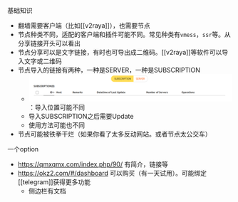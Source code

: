 基础知识
- 翻墙需要客户端（比如[[v2raya]]），也需要节点
- 节点种类不同，适配的客户端和插件可能不同。常见种类有`vmess`，`ssr`等。从分享链接开头可以看出
- 节点分享可以是文字链接，有时也可导出成二维码。[[v2raya]]等软件可以导入文字或二维码
- 节点导入的链接有两种，一种是SERVER，一种是SUBSCRIPTION
  - ![](node.png)：导入位置可能不同
  - 导入SUBSCRIPTION之后需要Update
  - 使用方法可能也不同
- 节点可能被铁拳干烂（如果你看了太多反动网站。或者节点太公交车）

一个option
- https://qmxqmx.com/index.php/90/ 有简介，链接等
- https://okz2.com/#/dashboard 可以购买（有一天试用）。可能绑定[[telegram]]获得更多功能
  - 侧边栏有文档